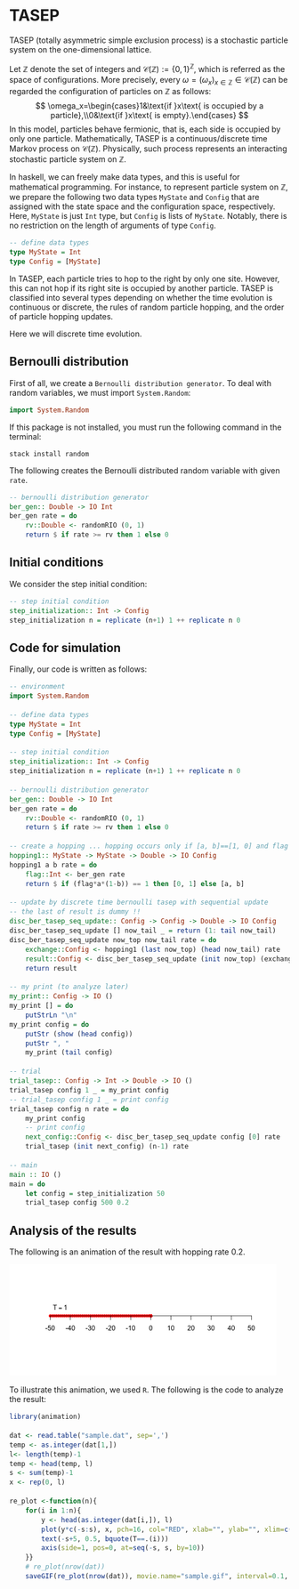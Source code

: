 # TASEP

TASEP (totally asymmetric simple exclusion process) is a stochastic particle system on the one-dimensional lattice.

Let $\mathbb{Z}$ denote the set of integers and $\mathcal{C}(\mathbb{Z}):=\{0, 1\}^{\mathbb{Z}}$, which is referred as the space of configurations. More precisely, every $\omega=(\omega_x)_{x\in\mathbb{Z}}\in\mathcal{C}(\mathbb{Z})$ can be regarded the configuration of particles on $\mathbb{Z}$ as follows:
$$
\omega_x=\begin{cases}1&\text{if }x\text{ is occupied by a particle},\\0&\text{if }x\text{ is empty}.\end{cases}
$$
In this model, particles behave fermionic, that is, each side is occupied by only one particle. Mathematically, TASEP is a continuous/discrete time Markov process on $\mathcal{C}(\mathbb{Z})$. Physically, such process represents an interacting stochastic particle system on $\mathbb{Z}$.

In haskell, we can freely make data types, and this is useful for mathematical programming. For instance, to represent particle system on $\mathbb{Z}$, we prepare the following two data types `MyState` and `Config` that are assigned with the state space and the configuration space, respectively. Here, `MyState` is just `Int` type, but `Config` is lists of `MyState`. Notably, there is no restriction on the length of arguments of type `Config`.

```haskell
-- define data types
type MyState = Int
type Config = [MyState]
```

In TASEP, each particle tries to hop to the right by only one site. However, this can not hop if its right site is occupied by another particle. TASEP is classified into several types depending on whether the time evolution is continuous or discrete, the rules of random particle hopping, and the order of particle hopping updates.

Here we will discrete time evolution. 

## Bernoulli distribution
First of all, we create a `Bernoulli distribution generator`. To deal with random variables, we must import `System.Random`:
```haskell
import System.Random
```
If this package is not installed, you must run the following command in the terminal:
```
stack install random
```

The following creates the Bernoulli distributed random variable with given `rate`.
```haskell
-- bernoulli distribution generator
ber_gen:: Double -> IO Int
ber_gen rate = do
    rv::Double <- randomRIO (0, 1)
    return $ if rate >= rv then 1 else 0
```

## Initial conditions
We consider the step initial condition:
```haskell
-- step initial condition 
step_initialization:: Int -> Config
step_initialization n = replicate (n+1) 1 ++ replicate n 0
```

## Code for simulation
Finally, our code is written as follows:
```haskell
-- environment
import System.Random

-- define data types
type MyState = Int
type Config = [MyState]

-- step initial condition 
step_initialization:: Int -> Config
step_initialization n = replicate (n+1) 1 ++ replicate n 0

-- bernoulli distribution generator
ber_gen:: Double -> IO Int
ber_gen rate = do
    rv::Double <- randomRIO (0, 1)
    return $ if rate >= rv then 1 else 0

-- create a hopping ... hopping occurs only if [a, b]==[1, 0] and flag ==1
hopping1:: MyState -> MyState -> Double -> IO Config
hopping1 a b rate = do 
    flag::Int <- ber_gen rate
    return $ if (flag*a*(1-b)) == 1 then [0, 1] else [a, b]

-- update by discrete time bernoulli tasep with sequential update
-- the last of result is dummy !!
disc_ber_tasep_seq_update:: Config -> Config -> Double -> IO Config
disc_ber_tasep_seq_update [] now_tail _ = return (1: tail now_tail)
disc_ber_tasep_seq_update now_top now_tail rate = do
    exchange::Config <- hopping1 (last now_top) (head now_tail) rate
    result::Config <- disc_ber_tasep_seq_update (init now_top) (exchange ++ (tail now_tail)) rate 
    return result

-- my print (to analyze later)
my_print:: Config -> IO ()
my_print [] = do
    putStrLn "\n" 
my_print config = do
    putStr (show (head config))
    putStr ", "
    my_print (tail config)

-- trial
trial_tasep:: Config -> Int -> Double -> IO ()
trial_tasep config 1 _ = my_print config
-- trial_tasep config 1 _ = print config
trial_tasep config n rate = do
    my_print config
    -- print config
    next_config::Config <- disc_ber_tasep_seq_update config [0] rate
    trial_tasep (init next_config) (n-1) rate

-- main
main :: IO ()
main = do
    let config = step_initialization 50
    trial_tasep config 500 0.2
```

## Analysis of the results
The following is an animation of the result with hopping rate 0.2.

![result](sample.gif)

To illustrate this animation, we used `R`. The following is the code to analyze the result:
```r
library(animation)

dat <- read.table("sample.dat", sep=',')
temp <- as.integer(dat[1,])
l<- length(temp)-1
temp <- head(temp, l)
s <- sum(temp)-1
x <- rep(0, l)

re_plot <-function(n){
    for(i in 1:n){
        y <- head(as.integer(dat[i,]), l)
        plot(y*c(-s:s), x, pch=16, col="RED", xlab="", ylab="", xlim=c(-s, s), bty="n", xaxt="n", yaxt="n")
        text(-s+5, 0.5, bquote(T==.(i)))
        axis(side=1, pos=0, at=seq(-s, s, by=10))
    }}
    # re_plot(nrow(dat))
    saveGIF(re_plot(nrow(dat)), movie.name="sample.gif", interval=0.1, ani.height=200)
```